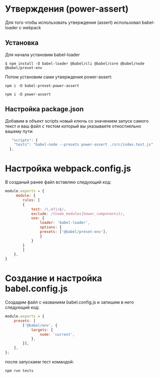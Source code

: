 # Утверждения (power-assert)
Для того чтобы использовать утверждения (assert) использовал babel-loader с webpack
## Установка
Для начала установим babel-loader 
```
$ npm install -D babel-loader @babel/cli @babel/core @babel/node @babel/preset-env
```
Потом установим сами утверждения power-assert:
```
npm i -D babel-preset-power-assert
```
```
npm i -D power-assert
```
## Настройка package.json
Добавим в объект scripts новый ключь со значением запуск самого текст и ваш файл с тестом который вы указываете отностиельно вашему пути:
```javascript
   "scripts": {
    "tests": "babel-node --presets power-assert ./src/index.test.js"
  },
```
# Настройка webpack.config.js

В созданый ранее файл вставляю следующий код:

```javascript
module.exports = {
     module: {
        rules: [
        {
            test: /\.m?js$/,
            exclude: /(node_modules|bower_components)/,
            use: {
                loader: 'babel-loader',
                options: {
                presets: ['@babel/preset-env'],
                }
            }
        }
        ]
    },
}
 ```

# Создание и настройка babel.config.js

Создадим файл с названием babel.config.js и запишим в него следующий код:  

```javascript
module.exports = {
    presets: [
        ['@babel/env', {
            targets: {
                node: 'current',
            },
        }],
    ],
};
```
после запускаем тест командой:
```
npm run tests
```
